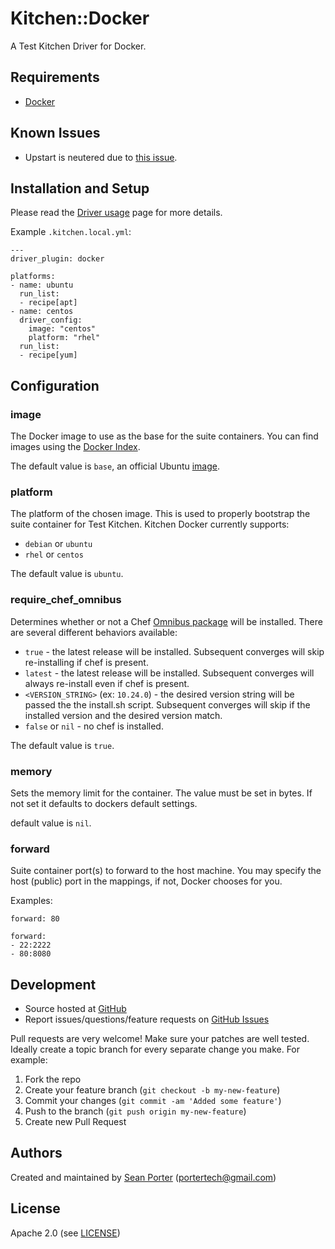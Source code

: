# Kitchen::Docker

A Test Kitchen Driver for Docker.

## Requirements

* [Docker][docker_getting_started]

## Known Issues

* Upstart is neutered due to [this issue][docker_upstart_issue].

## Installation and Setup

Please read the [Driver usage][driver_usage] page for more details.

Example `.kitchen.local.yml`:

```
---
driver_plugin: docker

platforms:
- name: ubuntu
  run_list:
  - recipe[apt]
- name: centos
  driver_config:
    image: "centos"
    platform: "rhel"
  run_list:
  - recipe[yum]
```

## Configuration

### image

The Docker image to use as the base for the suite containers. You can find
images using the [Docker Index][docker_index].

The default value is `base`, an official Ubuntu [image][docker_default_image].

### platform

The platform of the chosen image. This is used to properly bootstrap the
suite container for Test Kitchen. Kitchen Docker currently supports:

* `debian` or `ubuntu`
* `rhel` or `centos`

The default value is `ubuntu`.

### require\_chef\_omnibus

Determines whether or not a Chef [Omnibus package][chef_omnibus_dl] will be
installed. There are several different behaviors available:

* `true` - the latest release will be installed. Subsequent converges
  will skip re-installing if chef is present.
* `latest` - the latest release will be installed. Subsequent converges
  will always re-install even if chef is present.
* `<VERSION_STRING>` (ex: `10.24.0`) - the desired version string will
  be passed the the install.sh script. Subsequent converges will skip if
  the installed version and the desired version match.
* `false` or `nil` - no chef is installed.

The default value is `true`.

### memory

Sets the memory limit for the container. The value must be set in bytes.
If not set it defaults to dockers default settings.

default value is `nil`.

### forward

Suite container port(s) to forward to the host machine. You may specify
the host (public) port in the mappings, if not, Docker chooses for you.

Examples:

```
forward: 80
```

```
forward:
- 22:2222
- 80:8080
```

## Development

* Source hosted at [GitHub][repo]
* Report issues/questions/feature requests on [GitHub Issues][issues]

Pull requests are very welcome! Make sure your patches are well tested.
Ideally create a topic branch for every separate change you make. For
example:

1. Fork the repo
2. Create your feature branch (`git checkout -b my-new-feature`)
3. Commit your changes (`git commit -am 'Added some feature'`)
4. Push to the branch (`git push origin my-new-feature`)
5. Create new Pull Request

## Authors

Created and maintained by [Sean Porter][author] (<portertech@gmail.com>)

## License

Apache 2.0 (see [LICENSE][license])


[author]:                 https://github.com/portertech
[issues]:                 https://github.com/portertech/kitchen-docker/issues
[license]:                https://github.com/portertech/kitchen-docker/blob/master/LICENSE
[repo]:                   https://github.com/portertech/kitchen-docker
[docker_getting_started]: http://www.docker.io/gettingstarted/
[docker_upstart_issue]:   https://github.com/dotcloud/docker/issues/223
[docker_index]:           https://index.docker.io/
[docker_default_image]:   https://index.docker.io/_/base/
[driver_usage]:           http://docs.kitchen-ci.org/drivers/usage
[chef_omnibus_dl]:        http://www.opscode.com/chef/install/
